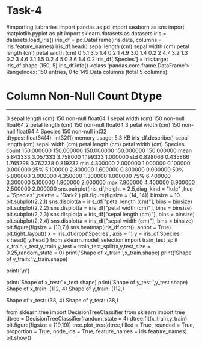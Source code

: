 # Task-4
#importing liabraries
import pandas as pd
import seaborn as sns
import matplotlib.pyplot as plt
import sklearn.datasets as datasets
iris = datasets.load_iris()
iris_df = pd.DataFrame(iris.data, columns = iris.feature_names)
iris_df.head()
sepal length (cm)	sepal width (cm)	petal length (cm)	petal width (cm)
0	5.1	3.5	1.4	0.2
1	4.9	3.0	1.4	0.2
2	4.7	3.2	1.3	0.2
3	4.6	3.1	1.5	0.2
4	5.0	3.6	1.4	0.2
iris_df['Species'] = iris.target
iris_df.shape
(150, 5)
iris_df.info()
<class 'pandas.core.frame.DataFrame'>
RangeIndex: 150 entries, 0 to 149
Data columns (total 5 columns):
 #   Column             Non-Null Count  Dtype  
---  ------             --------------  -----  
 0   sepal length (cm)  150 non-null    float64
 1   sepal width (cm)   150 non-null    float64
 2   petal length (cm)  150 non-null    float64
 3   petal width (cm)   150 non-null    float64
 4   Species            150 non-null    int32  
dtypes: float64(4), int32(1)
memory usage: 5.3 KB
iris_df.describe()
sepal length (cm)	sepal width (cm)	petal length (cm)	petal width (cm)	Species
count	150.000000	150.000000	150.000000	150.000000	150.000000
mean	5.843333	3.057333	3.758000	1.199333	1.000000
std	0.828066	0.435866	1.765298	0.762238	0.819232
min	4.300000	2.000000	1.000000	0.100000	0.000000
25%	5.100000	2.800000	1.600000	0.300000	0.000000
50%	5.800000	3.000000	4.350000	1.300000	1.000000
75%	6.400000	3.300000	5.100000	1.800000	2.000000
max	7.900000	4.400000	6.900000	2.500000	2.000000
sns.pairplot(iris_df,height = 2.5,diag_kind = "kde" ,hue = 'Species' ,palette = 'Dark2')
plt.figure(figsize = (14, 14))
binsize = 10
plt.subplot(2,2,1)
sns.displot(a = iris_df["petal length (cm)"], bins = binsize)
plt.subplot(2,2,2)
sns.displot(a = iris_df["petal width (cm)"], bins = binsize)
plt.subplot(2,2,3)
sns.displot(a = iris_df["sepal length (cm)"], bins = binsize)
plt.subplot(2,2,4)
sns.displot(a = iris_df["sepal width (cm)"], bins = binsize)
plt.figure(figsize = (10,7))
sns.heatmap(iris_df.corr(), annot = True)
plt.tight_layout()
x = iris_df.drop('Species', axis = 1)
y = iris_df.Species
x.head()
y.head()
from sklearn.model_selection import train_test_split
x_train,x_test,y_train,y_test = train_test_split(x,y,test_size = 0.25,random_state = 0)
print('Shape of x_train:',x_train.shape)
print('Shape of y_train:',y_train.shape)

print('\n')

print('Shape of x_test:',x_test.shape)
print('Shape of y_test:',y_test.shape)
Shape of x_train: (112, 4)
Shape of y_train: (112,)


Shape of x_test: (38, 4)
Shape of y_test: (38,)

from sklearn.tree import DecisionTreeClassifier
from sklearn import tree
dtree = DecisionTreeClassifier(random_state = 4)
dtree.fit(x_train,y_train)
plt.figure(figsize = (19,19))
tree.plot_tree(dtree,filled = True, rounded = True, proportion = True, node_ids = True, feature_names = iris.feature_names)
plt.show()
